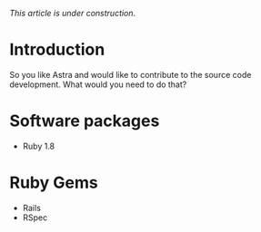 _This article is under construction_.

# Introduction #

So you like Astra and would like to contribute to the source code development. What would you need to do that?

# Software packages #

  * Ruby 1.8

# Ruby Gems #

  * Rails
  * RSpec

